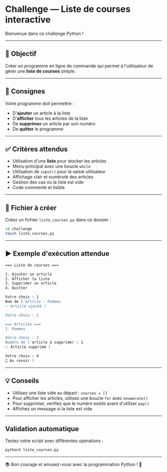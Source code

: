 
# Challenge — Liste de courses interactive

Bienvenue dans ce challenge Python !

---

## 🎯 Objectif

Créer un programme en ligne de commande qui permet à l'utilisateur de gérer une **liste de courses** simple.

---

## 📝 Consignes

Votre programme doit permettre :

* D'**ajouter** un article à la liste
* D'**afficher** tous les articles de la liste
* De **supprimer** un article par son numéro
* De **quitter** le programme

---

## ✅ Critères attendus

* Utilisation d'une **liste** pour stocker les articles
* Menu principal avec une boucle `while`
* Utilisation de `input()` pour la saisie utilisateur
* Affichage clair et numéroté des articles
* Gestion des cas où la liste est vide
* Code commenté et lisible

---

## 🔧 Fichier à créer

Créez un fichier `liste_courses.py` dans ce dossier :

```bash
cd challenge
touch liste_courses.py
```

---

## ▶️ Exemple d'exécution attendue

```bash
=== Liste de courses ===

1. Ajouter un article
2. Afficher la liste
3. Supprimer un article
4. Quitter

Votre choix : 1
Nom de l'article : Pommes
✅ Article ajouté !

Votre choix : 2

=== Articles ===
1. Pommes

Votre choix : 3
Numéro de l'article à supprimer : 1
✅ Article supprimé !

Votre choix : 4
👋 Au revoir !
```

---

## 💡 Conseils

* Utilisez une liste vide au départ : `courses = []`
* Pour afficher les articles, utilisez une boucle `for` avec `enumerate()`
* Pour supprimer, vérifiez que le numéro existe avant d'utiliser `pop()`
* Affichez un message si la liste est vide

---

## Validation automatique

Testez votre script avec différentes opérations :

```bash
python3 liste_courses.py
```

---

📚 Bon courage et amusez-vous avec la programmation Python ! 🥕
